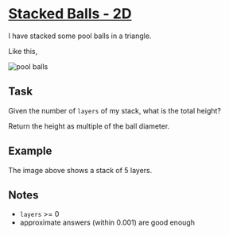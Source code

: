 # [Stacked Balls - 2D](https://www.codewars.com/kata/stacked-balls-2d "https://www.codewars.com/kata/5bb804397274c772b40000ca")

I have stacked some pool balls in a triangle.

Like this,

![pool balls](https://i.imgur.com/RuDkTCH.png)

## Task

Given the number of `layers` of my stack, what is the total height?

Return the height as multiple of the ball diameter.

## Example

The image above shows a stack of 5 layers.

## Notes

* `layers` >= 0
* approximate answers (within 0.001) are good enough
